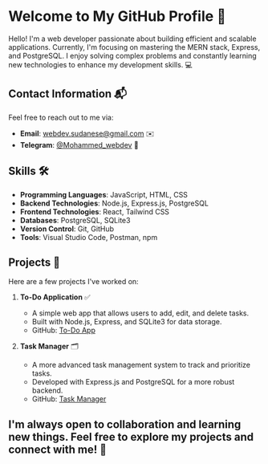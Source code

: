 # Welcome to My GitHub Profile 🎉

Hello! I'm a web developer passionate about building efficient and scalable applications. Currently, I'm focusing on mastering the MERN stack, Express, and PostgreSQL. I enjoy solving complex problems and constantly learning new technologies to enhance my development skills. 💻

## Contact Information 📬

Feel free to reach out to me via:

- **Email**: [webdev.sudanese@gmail.com](mailto:webdev.sudanese@gmail.com) ✉️
- **Telegram**: [@Mohammed_webdev](https://t.me/Mohammed_webdev) 📱

## Skills 🛠️

- **Programming Languages**: JavaScript, HTML, CSS
- **Backend Technologies**: Node.js, Express.js, PostgreSQL
- **Frontend Technologies**: React, Tailwind CSS
- **Databases**: PostgreSQL, SQLite3
- **Version Control**: Git, GitHub
- **Tools**: Visual Studio Code, Postman, npm

## Projects 🚀

Here are a few projects I've worked on:

1. **To-Do Application** ✅
   - A simple web app that allows users to add, edit, and delete tasks.
   - Built with Node.js, Express, and SQLite3 for data storage.
   - GitHub: [To-Do App](https://github.com/ali-shuait-dev/todo-app)

2. **Task Manager** 🗂️
   - A more advanced task management system to track and prioritize tasks.
   - Developed with Express.js and PostgreSQL for a more robust backend.
   - GitHub: [Task Manager](https://github.com/ali-shuait-dev/task-manager)

## I'm always open to collaboration and learning new things. Feel free to explore my projects and connect with me! 🌟
